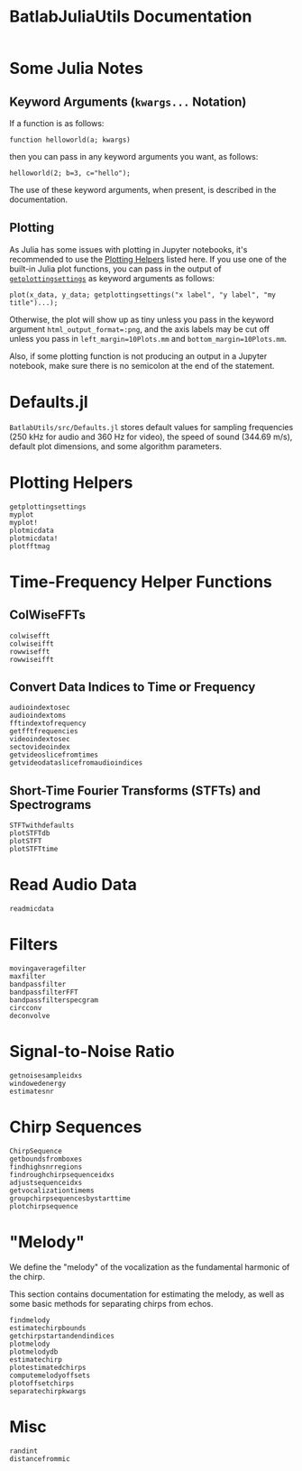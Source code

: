 # BatlabJuliaUtils Documentation

```@contents
```

# Some Julia Notes
## Keyword Arguments (`kwargs...`  Notation)
If a function is as follows:
```
function helloworld(a; kwargs)
```
then you can pass in any keyword arguments you want, as follows:
```
helloworld(2; b=3, c="hello");
```
The use of these keyword arguments, when present, is described in the documentation.

## Plotting
As Julia has some issues with plotting in Jupyter notebooks, it's recommended to use the [Plotting Helpers](@ref) listed here. If you use one of the built-in Julia plot functions, you can pass in the output of [`getplottingsettings`](@ref) as keyword arguments as follows:
```
plot(x_data, y_data; getplottingsettings("x label", "y label", "my title")...);
```
Otherwise, the plot will show up as tiny unless you pass in the keyword argument `html_output_format=:png`, and the axis labels may be cut off unless you pass in `left_margin=10Plots.mm` and `bottom_margin=10Plots.mm`.

Also, if some plotting function is not producing an output in a Jupyter notebook, make sure there is no semicolon at the end of the statement.

# Defaults.jl
`BatlabUtils/src/Defaults.jl` stores default values for sampling frequencies (250 kHz for audio and 360 Hz for video), the speed of sound (344.69 m/s), default plot dimensions, and some algorithm parameters.

# Plotting Helpers

```@docs
getplottingsettings
myplot
myplot!
plotmicdata
plotmicdata!
plotfftmag
```

# Time-Frequency Helper Functions

## ColWiseFFTs

```@docs
colwisefft
colwiseifft
rowwisefft
rowwiseifft
```

## Convert Data Indices to Time or Frequency
```@docs
audioindextosec
audioindextoms
fftindextofrequency
getfftfrequencies
videoindextosec
sectovideoindex
getvideoslicefromtimes
getvideodataslicefromaudioindices
```
## Short-Time Fourier Transforms (STFTs) and Spectrograms

```@docs
STFTwithdefaults
plotSTFTdb
plotSTFT
plotSTFTtime
```

# Read Audio Data

```@docs
readmicdata
```

# Filters

```@docs
movingaveragefilter
maxfilter
bandpassfilter
bandpassfilterFFT
bandpassfilterspecgram
circconv
deconvolve
```

# Signal-to-Noise Ratio
```@docs
getnoisesampleidxs
windowedenergy
estimatesnr
```

# Chirp Sequences

```@docs
ChirpSequence
getboundsfromboxes
findhighsnrregions
findroughchirpsequenceidxs
adjustsequenceidxs
getvocalizationtimems
groupchirpsequencesbystarttime
plotchirpsequence
```

# "Melody"
We define the "melody" of the vocalization as the fundamental harmonic of the chirp.

This section contains documentation for estimating the melody, as well as some basic methods for separating chirps from echos.

```@docs
findmelody
estimatechirpbounds
getchirpstartandendindices
plotmelody
plotmelodydb
estimatechirp
plotestimatedchirps
computemelodyoffsets
plotoffsetchirps
separatechirpkwargs
```

# Misc
```@docs
randint
distancefrommic
```